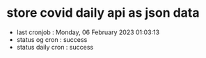 # store covid daily api as json data

- last cronjob : Monday, 06 February 2023 01:03:13
- status og cron : success
- status daily cron : success
      
      